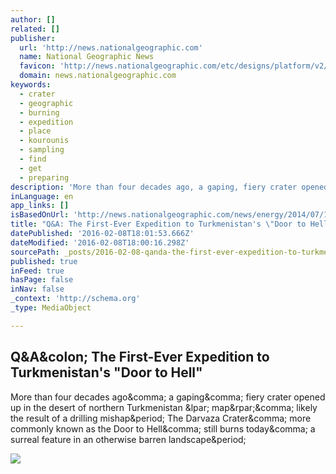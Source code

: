 ```yaml
---
author: []
related: []
publisher:
  url: 'http://news.nationalgeographic.com'
  name: National Geographic News
  favicon: 'http://news.nationalgeographic.com/etc/designs/platform/v2/images/favicon.ico'
  domain: news.nationalgeographic.com
keywords:
  - crater
  - geographic
  - burning
  - expedition
  - place
  - kourounis
  - sampling
  - find
  - get
  - preparing
description: 'More than four decades ago, a gaping, fiery crater opened up in the desert of northern Turkmenistan ( map), likely the result of a drilling mishap. The Darvaza Crater, more commonly known as the Door to Hell, still burns today, a surreal feature in an otherwise barren landscape.'
inLanguage: en
app_links: []
isBasedOnUrl: 'http://news.nationalgeographic.com/news/energy/2014/07/140716-door-to-hell-darvaza-crater-george-kourounis-expedition/'
title: "Q&A: The First-Ever Expedition to Turkmenistan's \"Door to Hell\""
datePublished: '2016-02-08T18:01:53.666Z'
dateModified: '2016-02-08T18:00:16.298Z'
sourcePath: _posts/2016-02-08-qanda-the-first-ever-expedition-to-turkmenistans-door-to-he.md
published: true
inFeed: true
hasPage: false
inNav: false
_context: 'http://schema.org'
_type: MediaObject

---
```

<article style=""><h1>Q&amp;A&amp;colon; The First-Ever Expedition to Turkmenistan's "Door to Hell"</h1><p>More than four decades ago&amp;comma; a gaping&amp;comma; fiery crater opened up in the desert of northern Turkmenistan &amp;lpar; map&amp;rpar;&amp;comma; likely the result of a drilling mishap&amp;period; The Darvaza Crater&amp;comma; more commonly known as the Door to Hell&amp;comma; still burns today&amp;comma; a surreal feature in an otherwise barren landscape&amp;period;</p><img src="http://news.nationalgeographic.com/content/dam/news/photos/000/817/81703.ngsversion.1422282994396.jpg" /></article>